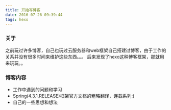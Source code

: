 ```yaml
---
title: 开始写博客
date: 2016-07-26 09:39:44
tags: hexo
---
```


### 关于
之前玩过许多博客，自己也玩过云服务器和web框架自己搭建过博客，由于工作的关系并没有很多时间来维护这些东西。。。
后来发现了hexo这种博客框架，那就用来玩玩。。

### 博客内容
- 工作中遇到的问题和学习
- Spring(4.3.1.RELEASE)框架官方文档的粗略翻译，连载系列:)
- 自己的一些思想和想法
